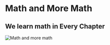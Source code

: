 # Math and More Math
## We learn math in Every Chapter

![Math and more math](https://user-images.githubusercontent.com/4492335/192765331-c5a173e1-ecc8-4789-a3c6-de2e750398c7.jpeg)
